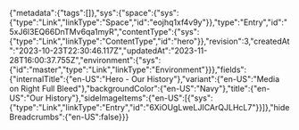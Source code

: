 {"metadata":{"tags":[]},"sys":{"space":{"sys":{"type":"Link","linkType":"Space","id":"eojhq1xf4v9y"}},"type":"Entry","id":"5xJ6l3EQ66DnTMv6qa1myR","contentType":{"sys":{"type":"Link","linkType":"ContentType","id":"hero"}},"revision":3,"createdAt":"2023-10-23T22:30:46.117Z","updatedAt":"2023-11-28T16:00:37.755Z","environment":{"sys":{"id":"master","type":"Link","linkType":"Environment"}}},"fields":{"internalTitle":{"en-US":"Hero - Our History"},"variant":{"en-US":"Media on Right Full Bleed"},"backgroundColor":{"en-US":"Navy"},"title":{"en-US":"Our History"},"sideImageItems":{"en-US":[{"sys":{"type":"Link","linkType":"Entry","id":"6XiOUgLweLJICArQJLHcL7"}}]},"hideBreadcrumbs":{"en-US":false}}}